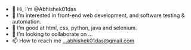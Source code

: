 - 👋 Hi, I’m @Abhishek01das
- 👀 I’m interested in front-end web development, and software testing & automation.
- 🌱 I’m good at html, css, python, java and selenium.
- 💞️ I’m looking to collaborate on ...
- 📫 How to reach me ...abhishek01das@gmail.com

<!---
Abhishek01das/Abhishek01das is a ✨ special ✨ repository because its `README.md` (this file) appears on your GitHub profile.
You can click the Preview link to take a look at your changes.
--->
